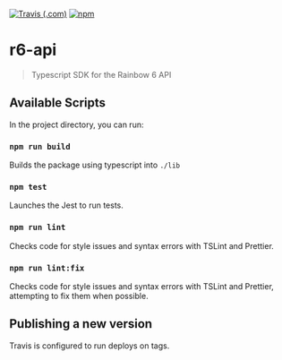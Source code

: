 [![Travis (.com)](https://img.shields.io/travis/com/elviswolcott/r6-api?logo=travis)](https://travis-ci.com/elviswolcott/r6-api)
[![npm](https://img.shields.io/npm/v/@rainbow6/api?label=@rainbow6/api&logo=npm)](https://www.npmjs.com/package/@rainbow6/api)
# r6-api

> Typescript SDK for the Rainbow 6 API

## Available Scripts

In the project directory, you can run:

### `npm run build`

Builds the package using typescript into `./lib`

### `npm test`

Launches the Jest to run tests.

### `npm run lint`

Checks code for style issues and syntax errors with TSLint and Prettier.

### `npm run lint:fix`

Checks code for style issues and syntax errors with TSLint and Prettier, attempting to fix them when possible.

## Publishing a new version

Travis is configured to run deploys on tags.
